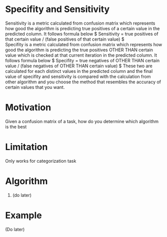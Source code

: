 # Specifity and Sensitivity
Sensitivity is a metric calculated from confusion matrix which represents how good the algorithm is predicting 
true positives of a certain value in the predicted column. It follows formula below
$ Sensitivity = true positives of that certain value / (false positives of that certain value) $  
Specifity is a metric calculated from confusion matrix which represents how good the algorithm is predicting the 
true positives OTHER THAN certain value which is checked at that current iteration in the predicted column. It follows formula below
$ Specifity = true negatives of OTHER THAN certain value / (false negatives of OTHER THAN certain value) $
These two are calculated for each distinct values in the predicted column and the final value of specifity and sensitivity
is compared with the calculation from other algorithm and you choose the method that resembles the accuracy of certain values that
you want.

# Motivation
Given a confusion matrix of a task, how do you determine which algorithm is the best

# Limitation
Only works for categorization task

# Algorithm
1. (do later)

# Example
(Do later)
